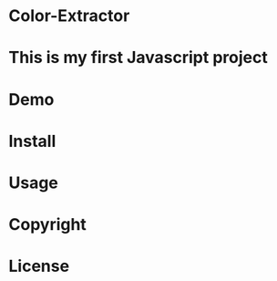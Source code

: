 # Color-Extractor
# This is my first Javascript project



# Demo

# Install

# Usage

# Copyright

# License

